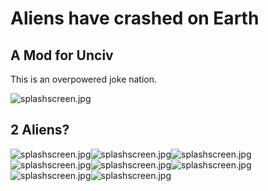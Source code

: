 # Aliens have crashed on Earth
## A Mod for Unciv

This is an overpowered joke nation.

![splashscreen.jpg](https://repository-images.githubusercontent.com/365534465/99981505-a524-4703-948d-e3b1828ccd23)
## 2 Aliens?
![splashscreen.jpg](https://repository-images.githubusercontent.com/365534465/99981505-a524-4703-948d-e3b1828ccd23)![splashscreen.jpg](https://repository-images.githubusercontent.com/365534465/99981505-a524-4703-948d-e3b1828ccd23)![splashscreen.jpg](https://repository-images.githubusercontent.com/365534465/99981505-a524-4703-948d-e3b1828ccd23)![splashscreen.jpg](https://repository-images.githubusercontent.com/365534465/99981505-a524-4703-948d-e3b1828ccd23)![splashscreen.jpg](https://repository-images.githubusercontent.com/365534465/99981505-a524-4703-948d-e3b1828ccd23)![splashscreen.jpg](https://repository-images.githubusercontent.com/365534465/99981505-a524-4703-948d-e3b1828ccd23)![splashscreen.jpg](https://repository-images.githubusercontent.com/365534465/99981505-a524-4703-948d-e3b1828ccd23)![splashscreen.jpg](https://repository-images.githubusercontent.com/365534465/99981505-a524-4703-948d-e3b1828ccd23)
